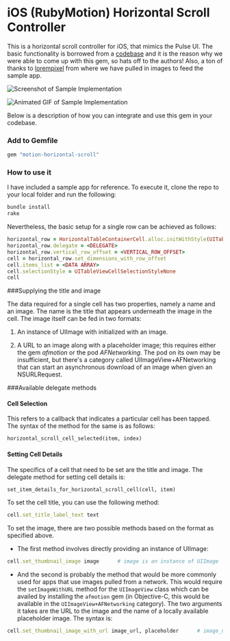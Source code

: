 iOS (RubyMotion) Horizontal Scroll Controller
============================

This is a horizontal scroll controller for iOS, that mimics the Pulse UI. The basic functionality is borrowed from a [codebase](https://github.com/Bodacious/HorizontalScrollingTablesInRubyMotion) and it is the reason why we were able to come up with this gem, so hats off to the authors! Also, a ton of thanks to [lorempixel](http://lorempixel.com/) from where we have pulled in images to feed the sample app.

![Screenshot of Sample Implementation](https://dl.dropboxusercontent.com/s/p3ecjgjlk7mrc7d/horizontal_scroll_1.png)

![Animated GIF of Sample Implementation](http://dl.dropboxusercontent.com/s/ja22eokvwmji46j/horizontal_scroll_sample_app.gif)

Below is a description of how you can integrate and use this gem in your codebase.

### Add to Gemfile

```ruby
gem "motion-horizontal-scroll"
```

### How to use it

I have included a sample app for reference. To execute it, clone the repo to your local folder and run the following:

```ruby
bundle install
rake
```

Nevertheless, the basic setup for a single row can be achieved as follows:

```ruby
horizontal_row = HorizontalTableContainerCell.alloc.initWithStyle(UITableViewCellStyleSubtitle, reuseIdentifier: <REUSE_IDENTIFIER>)
horizontal_row.delegate = <DELEGATE>
horizontal_row.vertical_row_offset = <VERTICAL_ROW_OFFSET>
cell = horizontal_row.set_dimensions_with_row_offset      
cell.items_list = <DATA ARRAY>
cell.selectionStyle = UITableViewCellSelectionStyleNone
cell
```

###Supplying the title and image

The data required for a single cell has two properties, namely a name and an image. The name is the title that appears underneath the image in the cell. The image itself can be fed in two formats:

1. An instance of UIImage with initialized with an image.

2. A URL to an image along with a placeholder image; this requires either the gem *afmotion* or the pod *AFNetworking*. The pod on its own may be insufficient, but there's a category called UIImageView+AFNetworking that can start an asynchronous download of an image when given an NSURLRequest.

###Available delegate methods
#### Cell Selection
This refers to a callback that indicates a particular cell has been tapped. The syntax of the method for the same is as follows:
```ruby
horizontal_scroll_cell_selected(item, index)
```
#### Setting Cell Details
The specifics of a cell that need to be set are the title and image. The delegate method for setting cell details is:
```ruby
set_item_details_for_horizontal_scroll_cell(cell, item)
```
To set the cell title, you can use the following method:
```ruby
cell.set_title_label_text text
```
To set the image, there are two possible methods based on the format as specified above.

* The first method involves directly providing an instance of UIImage:
```ruby
cell.set_thumbnail_image image      # image is an instance of UIImage
```

* And the second is probably the method that would be more commonly used for apps that use images pulled from a network. This would require the ```setImageWithURL``` method for the ```UIImageView``` class which can be availed by installing the ```afmotion``` gem (in Objective-C, this would be available in the ```UIImageView+AFNetworking``` category). The two arguments it takes are the URL to the image and the name of a locally available placeholder image. The syntax is:
```ruby
cell.set_thumbnail_image_with_url image_url, placeholder      # image_url is a URL in form of a string and the placeholder is a local image that can take the place of the image until it loads

